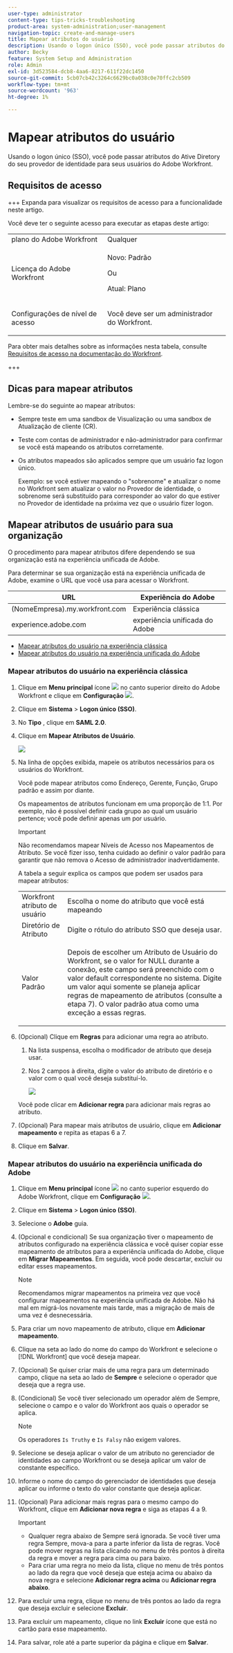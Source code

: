 ```yaml
---
user-type: administrator
content-type: tips-tricks-troubleshooting
product-area: system-administration;user-management
navigation-topic: create-and-manage-users
title: Mapear atributos do usuário
description: Usando o logon único (SSO), você pode passar atributos do Ative Diretory do seu provedor de identidade para seus usuários do Adobe Workfront.
author: Becky
feature: System Setup and Administration
role: Admin
exl-id: 3d523584-dcb8-4aa6-8217-611f22dc1450
source-git-commit: 5cb07cb42c3264c6629bc0a038c0e70ffc2cb509
workflow-type: tm+mt
source-wordcount: '963'
ht-degree: 1%

---
```


# Mapear atributos do usuário

<!--Audited 2/2024-->

Usando o logon único (SSO), você pode passar atributos do Ative Diretory do seu provedor de identidade para seus usuários do Adobe Workfront.

## Requisitos de acesso

+++ Expanda para visualizar os requisitos de acesso para a funcionalidade neste artigo.

Você deve ter o seguinte acesso para executar as etapas deste artigo:

<table style="table-layout:auto"> 
 <col> 
 <col> 
 <tbody> 
  <tr> 
   <td role="rowheader">plano do Adobe Workfront</td> 
   <td>Qualquer</td> 
  </tr> 
  <tr> 
   <td role="rowheader">Licença do Adobe Workfront</td> 
   <td><p>Novo: Padrão</p><p>Ou</p><p>Atual: Plano</p></td> 
  </tr> 
  <tr> 
   <td role="rowheader">Configurações de nível de acesso</td> 
   <td> <p>Você deve ser um administrador do Workfront.</p> </td> 
  </tr> 
 </tbody> 
</table>

Para obter mais detalhes sobre as informações nesta tabela, consulte [Requisitos de acesso na documentação do Workfront](/help/quicksilver/administration-and-setup/add-users/access-levels-and-object-permissions/access-level-requirements-in-documentation.md).

+++

## Dicas para mapear atributos

Lembre-se do seguinte ao mapear atributos:

* Sempre teste em uma sandbox de Visualização ou uma sandbox de Atualização de cliente (CR).
* Teste com contas de administrador e não-administrador para confirmar se você está mapeando os atributos corretamente.
* Os atributos mapeados são aplicados sempre que um usuário faz logon único.

  Exemplo: se você estiver mapeando o &quot;sobrenome&quot; e atualizar o nome no Workfront sem atualizar o valor no Provedor de identidade, o sobrenome será substituído para corresponder ao valor do que estiver no Provedor de identidade na próxima vez que o usuário fizer logon.

## Mapear atributos de usuário para sua organização

O procedimento para mapear atributos difere dependendo se sua organização está na experiência unificada de Adobe.

Para determinar se sua organização está na experiência unificada de Adobe, examine o URL que você usa para acessar o Workfront.

| URL | Experiência do Adobe |
|---|---|
| (NomeEmpresa).my.workfront.com | Experiência clássica |
| experience.adobe.com | experiência unificada do Adobe |

* [Mapear atributos do usuário na experiência clássica](#map-user-attributes-in-the-classic-experience)
* [Mapear atributos do usuário na experiência unificada do Adobe](#map-user-attributes-in-the-adobe-unified-experience)

### Mapear atributos do usuário na experiência clássica

1. Clique em **Menu principal** ícone ![](assets/main-menu-icon.png) no canto superior direito do Adobe Workfront e clique em **Configuração** ![](assets/gear-icon-settings.png).

1. Clique em **Sistema** > **Logon único (SSO)**.

1. No **Tipo** , clique em **SAML 2.0**.

1. Clique em **Mapear Atributos de Usuário**.

   ![](assets/map-user-attributes.png)

1. Na linha de opções exibida, mapeie os atributos necessários para os usuários do Workfront.

   Você pode mapear atributos como Endereço, Gerente, Função, Grupo padrão e assim por diante.

   Os mapeamentos de atributos funcionam em uma proporção de 1:1. Por exemplo, não é possível definir cada grupo ao qual um usuário pertence; você pode definir apenas um por usuário.

   >[!IMPORTANT]
   >
   >Não recomendamos mapear Níveis de Acesso nos Mapeamentos de Atributo. Se você fizer isso, tenha cuidado ao definir o valor padrão para garantir que não remova o Acesso de administrador inadvertidamente.

   A tabela a seguir explica os campos que podem ser usados para mapear atributos:

   <table style="table-layout:auto"> 
    <col data-mc-conditions=""> 
    <col data-mc-conditions=""> 
    <tbody> 
     <tr> 
      <td role="rowheader">Workfront atributo de usuário</td> 
      <td>Escolha o nome do atributo que você está mapeando</td> 
     </tr> 
     <tr> 
      <td role="rowheader">Diretório de Atributo</td> 
      <td>Digite o rótulo do atributo SSO que deseja usar.</td> 
     </tr> 
     <tr> 
      <td role="rowheader">Valor Padrão</td> 
      <td> <p>Depois de escolher um Atributo de Usuário do Workfront, se o valor for NULL durante a conexão, este campo será preenchido com o valor default correspondente no sistema. Digite um valor aqui somente se planeja aplicar regras de mapeamento de atributos (consulte a etapa 7). O valor padrão atua como uma exceção a essas regras.</td> 
     </tr> 
    </tbody> 
   </table>

1. (Opcional) Clique em **Regras** para adicionar uma regra ao atributo.

   1. Na lista suspensa, escolha o modificador de atributo que deseja usar.
   1. Nos 2 campos à direita, digite o valor do atributo de diretório e o valor com o qual você deseja substituí-lo.

      ![](assets/rule-fields.png)

   Você pode clicar em **Adicionar regra** para adicionar mais regras ao atributo.

1. (Opcional) Para mapear mais atributos de usuário, clique em **Adicionar mapeamento** e repita as etapas 6 a 7.
1. Clique em **Salvar**.

### Mapear atributos do usuário na experiência unificada do Adobe

1. Clique em **Menu principal** ícone ![](assets/main-menu-left.png) no canto superior esquerdo do Adobe Workfront, clique em **Configuração** ![](assets/gear-icon-settings.png).

1. Clique em **Sistema** > **Logon único (SSO)**.

1. Selecione o **Adobe** guia.

1. (Opcional e condicional) Se sua organização tiver o mapeamento de atributos configurado na experiência clássica e você quiser copiar esse mapeamento de atributos para a experiência unificada do Adobe, clique em **Migrar Mapeamentos**. Em seguida, você pode descartar, excluir ou editar esses mapeamentos.

   >[!NOTE]
   >
   >Recomendamos migrar mapeamentos na primeira vez que você configurar mapeamentos na experiência unificada de Adobe. Não há mal em migrá-los novamente mais tarde, mas a migração de mais de uma vez é desnecessária.

1. Para criar um novo mapeamento de atributo, clique em **Adicionar mapeamento**.

1. Clique na seta ao lado do nome do campo do Workfront e selecione o [!DNL Workfront] que você deseja mapear.

1. (Opcional) Se quiser criar mais de uma regra para um determinado campo, clique na seta ao lado de **Sempre** e selecione o operador que deseja que a regra use.

1. (Condicional) Se você tiver selecionado um operador além de Sempre, selecione o campo e o valor do Workfront aos quais o operador se aplica.

   >[!NOTE]
   >
   >Os operadores `Is Truthy` e `Is Falsy` não exigem valores.

1. Selecione se deseja aplicar o valor de um atributo no gerenciador de identidades ao campo Workfront ou se deseja aplicar um valor de constante específico.

1. Informe o nome do campo do gerenciador de identidades que deseja aplicar ou informe o texto do valor constante que deseja aplicar.

1. (Opcional) Para adicionar mais regras para o mesmo campo do Workfront, clique em **Adicionar nova regra** e siga as etapas 4 a 9.

   >[!IMPORTANT]
   >
   > * Qualquer regra abaixo de Sempre será ignorada. Se você tiver uma regra Sempre, mova-a para a parte inferior da lista de regras. Você pode mover regras na lista clicando no menu de três pontos à direita da regra e mover a regra para cima ou para baixo.
   > * Para criar uma regra no meio da lista, clique no menu de três pontos ao lado da regra que você deseja que esteja acima ou abaixo da nova regra e selecione **Adicionar regra acima** ou **Adicionar regra abaixo**.

1. Para excluir uma regra, clique no menu de três pontos ao lado da regra que deseja excluir e selecione **Excluir**.
1. Para excluir um mapeamento, clique no link **Excluir** ícone que está no cartão para esse mapeamento.

1. Para salvar, role até a parte superior da página e clique em **Salvar**.



